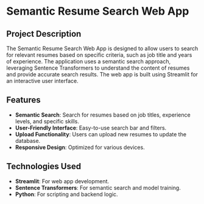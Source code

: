 # Semantic Resume Search Web App

## Project Description

The Semantic Resume Search Web App is designed to allow users to search for relevant resumes based on specific criteria, such as job title and years of experience. The application uses a semantic search approach, leveraging Sentence Transformers to understand the content of resumes and provide accurate search results. The web app is built using Streamlit for an interactive user interface.

## Features

- **Semantic Search**: Search for resumes based on job titles, experience levels, and specific skills.
- **User-Friendly Interface**: Easy-to-use search bar and filters.
- **Upload Functionality**: Users can upload new resumes to update the database.
- **Responsive Design**: Optimized for various devices.

## Technologies Used

- **Streamlit**: For web app development.
- **Sentence Transformers**: For semantic search and model training.
- **Python**: For scripting and backend logic.
